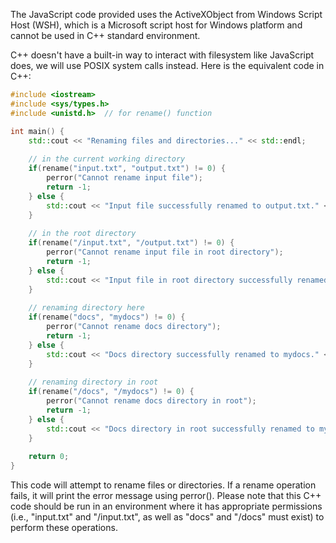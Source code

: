  The JavaScript code provided uses the ActiveXObject from Windows Script Host (WSH), which is a Microsoft script host for Windows platform and cannot be used in C++ standard environment. 

C++ doesn't have a built-in way to interact with filesystem like JavaScript does, we will use POSIX system calls instead. Here is the equivalent code in C++:

```c++
#include <iostream>
#include <sys/types.h>
#include <unistd.h>  // for rename() function

int main() {
    std::cout << "Renaming files and directories..." << std::endl;
    
    // in the current working directory
    if(rename("input.txt", "output.txt") != 0) {
        perror("Cannot rename input file");
        return -1;  
    } else {
        std::cout << "Input file successfully renamed to output.txt." << std::endl;
    }
    
    // in the root directory
    if(rename("/input.txt", "/output.txt") != 0) {
        perror("Cannot rename input file in root directory");
        return -1;  
    } else {
        std::cout << "Input file in root directory successfully renamed to output.txt." << std::endl;
    }
    
    // renaming directory here
    if(rename("docs", "mydocs") != 0) {
        perror("Cannot rename docs directory");
        return -1;  
    } else {
        std::cout << "Docs directory successfully renamed to mydocs." << std::endl;
    }
    
    // renaming directory in root
    if(rename("/docs", "/mydocs") != 0) {
        perror("Cannot rename docs directory in root");
        return -1;  
    } else {
        std::cout << "Docs directory in root successfully renamed to mydocs." << std::endl;
    }
    
    return 0;
}
```

This code will attempt to rename files or directories. If a rename operation fails, it will print the error message using perror(). Please note that this C++ code should be run in an environment where it has appropriate permissions (i.e., "input.txt" and "/input.txt", as well as "docs" and "/docs" must exist) to perform these operations.
